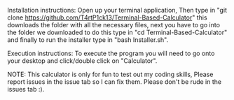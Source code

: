 Installation instructions: 
Open up your terminal application, Then type in "git clone https://github.com/T4rtP1ck13/Terminal-Based-Calculator" this downloads the folder with all the necessary files, next you have to go into the folder
we downloaded to do this type in "cd Terminal-Based-Calculator" and finally to run the installer type in "bash Installer.sh".

Execution instructions:
To execute the program you will need to go onto your desktop and click/double click on "Calculator".

NOTE: This calculator is only for fun to test out my coding skills, Please report issues in the issue tab so I can fix them. Please don't be rude in the issues tab :).
